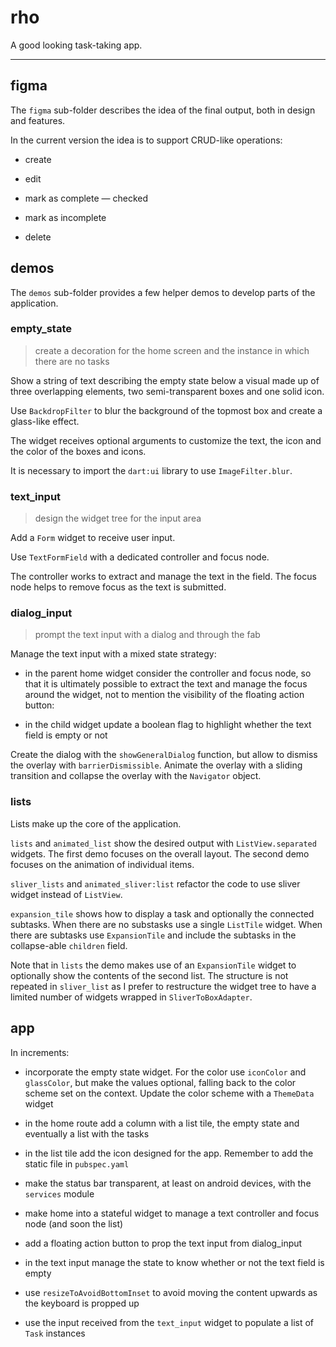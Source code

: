 # rho

A good looking task-taking app.

---

## figma

The `figma` sub-folder describes the idea of the final output, both in design and features.

In the current version the idea is to support CRUD-like operations:

- create

- edit

- mark as complete — checked

- mark as incomplete

- delete

## demos

The `demos` sub-folder provides a few helper demos to develop parts of the application.

### empty_state

> create a decoration for the home screen and the instance in which there are no tasks

Show a string of text describing the empty state below a visual made up of three overlapping elements, two semi-transparent boxes and one solid icon.

Use `BackdropFilter` to blur the background of the topmost box and create a glass-like effect.

The widget receives optional arguments to customize the text, the icon and the color of the boxes and icons.

It is necessary to import the `dart:ui` library to use `ImageFilter.blur`.

### text_input

> design the widget tree for the input area

Add a `Form` widget to receive user input.

Use `TextFormField` with a dedicated controller and focus node.

The controller works to extract and manage the text in the field. The focus node helps to remove focus as the text is submitted.

### dialog_input

> prompt the text input with a dialog and through the fab

Manage the text input with a mixed state strategy:

- in the parent home widget consider the controller and focus node, so that it is ultimately possible to extract the text and manage the focus around the widget, not to mention the visibility of the floating action button:

- in the child widget update a boolean flag to highlight whether the text field is empty or not

Create the dialog with the `showGeneralDialog` function, but allow to dismiss the overlay with `barrierDismissible`. Animate the overlay with a sliding transition and collapse the overlay with the `Navigator` object.

### lists

Lists make up the core of the application.

`lists` and `animated_list` show the desired output with `ListView.separated` widgets. The first demo focuses on the overall layout. The second demo focuses on the animation of individual items.

`sliver_lists` and `animated_sliver:list` refactor the code to use sliver widget instead of `ListView`.

`expansion_tile` shows how to display a task and optionally the connected subtasks. When there are no substasks use a single `ListTile` widget. When there are subtasks use `ExpansionTile` and include the subtasks in the collapse-able `children` field.

Note that in `lists` the demo makes use of an `ExpansionTile` widget to optionally show the contents of the second list. The structure is not repeated in `sliver_list` as I prefer to restructure the widget tree to have a limited number of widgets wrapped in `SliverToBoxAdapter`.

## app

In increments:

- incorporate the empty state widget. For the color use `iconColor` and `glassColor`, but make the values optional, falling back to the color scheme set on the context. Update the color scheme with a `ThemeData` widget

- in the home route add a column with a list tile, the empty state and eventually a list with the tasks

- in the list tile add the icon designed for the app. Remember to add the static file in `pubspec.yaml`

- make the status bar transparent, at least on android devices, with the `services` module

- make home into a stateful widget to manage a text controller and focus node (and soon the list)

- add a floating action button to prop the text input from dialog_input

- in the text input manage the state to know whether or not the text field is empty

- use `resizeToAvoidBottomInset` to avoid moving the content upwards as the keyboard is propped up

- use the input received from the `text_input` widget to populate a list of `Task` instances
